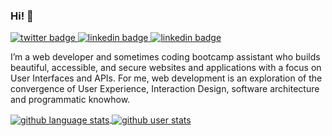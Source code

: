 ### Hi! 👋
<a href="https://twitter.com/_rochellelewis" target="_blank">
  <img src="https://img.shields.io/badge/%20-__rochellelewis-black?logo=twitter&logoColor=ffffff&labelColor=blue" alt="twitter badge">
</a>

<a href="https://www.linkedin.com/in/rochellealewis/" target="_blank">
  <img src="https://img.shields.io/badge/%20-rochellealewis-black?logo=linkedin&logoColor=ffffff&labelColor=blue" alt="linkedin badge">
</a>

<a href="https://codepen.io/rochellelewis" target="_blank">
  <img src="https://img.shields.io/badge/%20-rochellelewis-blue?logo=codepen&logoColor=ffffff&labelColor=black" alt="linkedin badge">
</a>


I’m a web developer and sometimes coding bootcamp assistant who builds beautiful, accessible, and secure websites and applications with a focus on User Interfaces and APIs. For me, web development is an exploration of the convergence of User Experience, Interaction Design, software architecture and programmatic knowhow.

<a href="https://github.com/anuraghazra/github-readme-stats" target="_blank">
  <img align="center" src="https://github-readme-stats.vercel.app/api/top-langs/?username=rochellelewis&theme=radical&layout=compact" alt="github language stats">
</a>
<a href="https://github.com/anuraghazra/github-readme-stats" target="_blank">
  <img align="center" src="https://github-readme-stats.vercel.app/api?username=rochellelewis&count_private=true&show_icons=true&theme=radical" alt="github user stats">
</a>